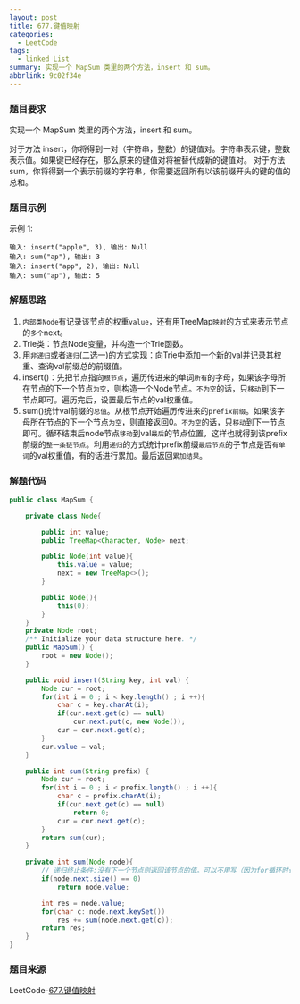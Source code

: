```yaml
---
layout: post
title: 677.键值映射
categories:
  - LeetCode
tags:
  - linked List
summary: 实现一个 MapSum 类里的两个方法，insert 和 sum。
abbrlink: 9c02f34e
---
```


### 题目要求
实现一个 MapSum 类里的两个方法，insert 和 sum。

对于方法 insert，你将得到一对（字符串，整数）的键值对。字符串表示键，整数表示值。如果键已经存在，那么原来的键值对将被替代成新的键值对。
对于方法 sum，你将得到一个表示前缀的字符串，你需要返回所有以该前缀开头的键的值的总和。

### 题目示例
示例 1:
```
输入: insert("apple", 3), 输出: Null
输入: sum("ap"), 输出: 3
输入: insert("app", 2), 输出: Null
输入: sum("ap"), 输出: 5
```

### 解题思路
1. `内部类Node`有记录该节点的权重`value`，还有用TreeMap`映射`的方式来表示节点的`多个`next。
1. Trie类：节点Node变量，并构造一个Trie函数。
1. 用`非递归`或者`递归`(二选一)的方式实现：向Trie中添加一个新的val并记录其权重、查询val前缀总的前缀值。
1. insert()：先把节点指向`根节点`，遍历传进来的单词`所有`的字母，如果该字母所在节点的下一个节点`为空`，则构造一个Node节点。`不为空`的话，只`移动`到下一节点即可。遍历完后，设置最后节点的val权重值。
1. sum()统计val前缀的`总值`。从根节点开始遍历传进来的`prefix前缀`。如果该字母所在节点的下一个节点`为空`，则直接返回0。`不为空`的话，只`移动`到下一节点即可。循环结束后node节点`移动`到val`最后`的节点位置，这样也就得到该prefix前缀的`整一条链节点`。利用`递归`的方式统计prefix前缀`最后节点`的子节点是否`有单词`的val权重值，有的话进行累加。最后返回`累加结果`。



### 解题代码
```java
public class MapSum {

    private class Node{

        public int value;
        public TreeMap<Character, Node> next;

        public Node(int value){
            this.value = value;
            next = new TreeMap<>();
        }

        public Node(){
            this(0);
        }
    }
    private Node root;
    /** Initialize your data structure here. */
    public MapSum() {
        root = new Node();
    }

    public void insert(String key, int val) {
        Node cur = root;
        for(int i = 0 ; i < key.length() ; i ++){
            char c = key.charAt(i);
            if(cur.next.get(c) == null)
                cur.next.put(c, new Node());
            cur = cur.next.get(c);
        }
        cur.value = val;
    }

    public int sum(String prefix) {
        Node cur = root;
        for(int i = 0 ; i < prefix.length() ; i ++){
            char c = prefix.charAt(i);
            if(cur.next.get(c) == null)
                return 0;
            cur = cur.next.get(c);
        }
        return sum(cur);
    }

    private int sum(Node node){
        // 递归终止条件:没有下一个节点则返回该节点的值。可以不用写（因为for循环时也会作判断）
        if(node.next.size() == 0)
            return node.value;

        int res = node.value;
        for(char c: node.next.keySet())
            res += sum(node.next.get(c));
        return res;
    }
}
```


### 题目来源
LeetCode-[677.键值映射](https://leetcode-cn.com/problems/map-sum-pairs/)
